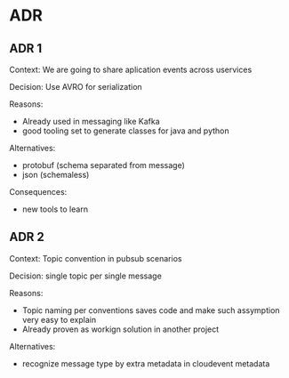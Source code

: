 # ADR

## ADR 1
Context: We are going to share aplication events across uservices

Decision: Use AVRO for serialization

Reasons:
- Already used in messaging like Kafka
- good tooling set to generate classes for java and python

Alternatives:
- protobuf (schema separated from message)
- json (schemaless)

Consequences:
- new tools to learn

## ADR 2
Context: Topic convention in pubsub scenarios

Decision: single topic per single message

Reasons:
- Topic naming per conventions saves code and make such assymption very easy to explain
- Already proven as workign solution in another project

Alternatives:
- recognize message type by extra metadata in cloudevent metadata
